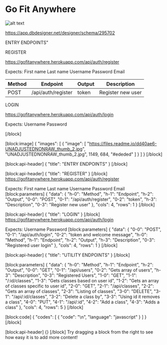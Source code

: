# Go Fit Anywhere

![alt text](https://source.unsplash.com/user/victorfreitas/1200x400 "alt-text")


https://app.dbdesigner.net/designer/schema/295702

ENTRY ENDPOINTS"

REGISTER

https://gofitanywhere.herokuapp.com/api/auth/register

Expects:
First name
Last name
Username
Password
Email


| Method  |  Endpoint | Output  | Description
| --- | --- | --- | --- |
| POST     |    /api/auth/register   | token  | Register new user   |

 LOGIN

https://gofitanywhere.herokuapp.com/api/auth/login

Expects:
Username
Password





[/block]

[block:image]
{
  "images": [
    {
      "image": [
        "https://files.readme.io/dd40ae6-UNADJUSTEDNONRAW_thumb_2.jpg",
        "UNADJUSTEDNONRAW_thumb_2.jpg",
        1149,
        684,
        "#ededed"
      ]
    }
  ]
}
[/block]

[block:api-header]
{
  "title": "ENTRY ENDPOINTS"
}
[/block]

[block:api-header]
{
  "title": "REGISTER"
}
[/block]
https://gofitanywhere.herokuapp.com/api/auth/register

Expects:
First name
Last name
Username
Password
Email
[block:parameters]
{
  "data": {
    "h-0": "Method",
    "h-1": "Endpoint",
    "h-2": "Output",
    "0-0": "POST",
    "0-1": "/api/auth/register",
    "0-2": "token",
    "h-3": "Description",
    "0-3": "Register new user"
  },
  "cols": 4,
  "rows": 1
}
[/block]

[block:api-header]
{
  "title": "LOGIN"
}
[/block]
https://gofitanywhere.herokuapp.com/api/auth/login

Expects:
Username
Password
[block:parameters]
{
  "data": {
    "0-0": "POST",
    "0-1": "/api/auth/login",
    "0-2": "token and welcome message",
    "h-0": "Method",
    "h-1": "Endpoint",
    "h-2": "Output",
    "h-3": "Description",
    "0-3": "Registered user login"
  },
  "cols": 4,
  "rows": 1
}
[/block]

[block:api-header]
{
  "title": "UTILITY ENDPOINTS"
}
[/block]


[block:parameters]
{
  "data": {
    "h-0": "Method",
    "h-1": "Endpoint",
    "h-2": "Output",
    "0-0": "GET",
    "0-1": "/api/users",
    "0-2": "Gets array of users",
    "h-3": "Description",
    "0-3": "Registered Users",
    "1-0": "GET",
    "1-1": "/:id/classes",
    "1-3": "Gets classes based on user id",
    "1-2": "Gets an array of classes specific to user id",
    "2-0": "GET",
    "2-1": "/api/classes",
    "2-2": "Gets an array of classes",
    "2-3": "Listing of classes",
    "3-0": "DELETE",
    "3-1": "/api/:id/classes",
    "3-2": "Delete a class by",
    "3-3": "Using id it removes a class",
    "4-0": "PUT",
    "4-1": "/api/:id",
    "4-2": "Add a class",
    "4-3": "Adds a class"
  },
  "cols": 4,
  "rows": 5
}
[/block]

[block:code]
{
  "codes": [
    {
      "code": "\n",
      "language": "javascript"
    }
  ]
}
[/block]

[block:api-header]
{}
[/block]
Try dragging a block from the right to see how easy it is to add more content!

